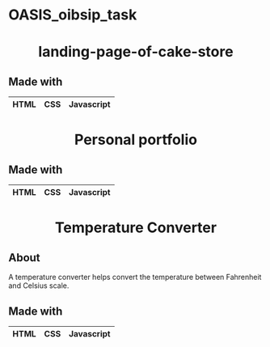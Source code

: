 # OASIS_oibsip_task
<h1 align="center"> landing-page-of-cake-store</h1>

## Made with
|HTML|CSS|Javascript|
|---|---|---|

<h1 align="center"> Personal portfolio</h1>

## Made with
|HTML|CSS|Javascript|
|---|---|---|

<h1 align="center"> Temperature Converter </h1>

## About
A temperature converter helps convert the temperature between Fahrenheit and Celsius scale.
## Made with
|HTML|CSS|Javascript|
|---|---|---|
